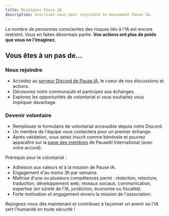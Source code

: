 ```yaml
---
title: Rejoignez Pause IA
description: Inscrivez-vous pour rejoindre le mouvement Pause IA.
---
```


Le nombre de personnes conscientes des risques liés à l'IA est encore restreint. Vous en faites désormais partie. **Vos actions ont plus de poids que vous ne l’imaginez.**

## Vous êtes à un pas de...

### Nous rejoindre
- Accédez au [serveur Discord de Pause IA](https://discord.gg/vyXGd7AeGc), le coeur de nos discussions et actions.
- Découvrez notre communauté et participez aux échanges.
- Explorez les opportunités de volontariat si vous souhaitez vous impliquer davantage.

### Devenir volontaire
- Remplissez le formulaire de volontariat accessible depuis notre Discord.
- Un membre de l'équipe vous contactera pour un premier échange.
- Après validation, vous serez inscrit comme bénévole et pourrez apparaître sur la [page des membres](https://pauseai.info/people) de PauseAI International (avec votre accord).

Prérequis pour le volontariat :
- Adhésion aux valeurs et à la mission de Pause IA.
- Engagement d'au moins 3h par semaine.
- Maîtrise d'une ou plusieurs compétences parmi : rédaction, relecture, traduction, développement web, réseaux sociaux, communication, expertise (en sûreté de l'IA, juridiction, économie ou fiscalité).
- Forte motivation et engagement envers la mission de l'association.

Rejoignez-nous dès maintenant et contribuez à façonner un avenir où l'IA sert l'humanité en toute sécurité !
